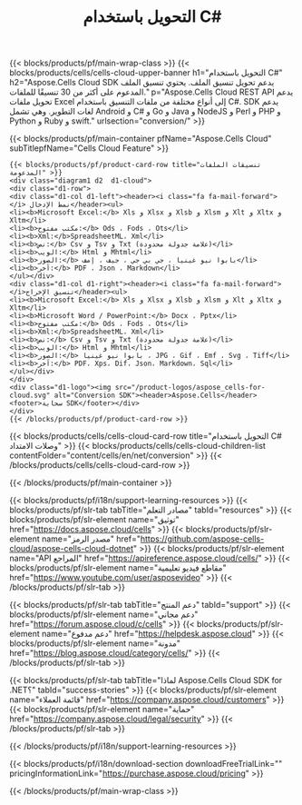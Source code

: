﻿---
title:  التحويل باستخدام C#
description:  Aspose.Cells Cloud REST API يدعم تحويل ملفات Excel إلى أنواع مختلفة من ملفات التنسيق باستخدام C#. SDK يدعم لغات التطوير. وهي تشمل Android و C# و Go و Java و NodeJS و Perl و PHP و Python و Ruby و swift.
url: /ar/net/conversion/
---
{{< blocks/products/pf/main-wrap-class >}}
{{< blocks/products/cells/cells-cloud-upper-banner h1="التحويل باستخدام C#" h2="Aspose.Cells Cloud SDK يدعم تحويل تنسيق الملف. يحتوي تنسيق الملف المدعوم على أكثر من 30 تنسيقًا للملفات." p="Aspose.Cells Cloud REST API يدعم تحويل ملفات Excel إلى أنواع مختلفة من ملفات التنسيق باستخدام C#. SDK يدعم لغات التطوير. وهي تشمل Android و C# و Go و Java و NodeJS و Perl و PHP و Python و Ruby و swift." urlsection="conversion/" >}}

{{< blocks/products/pf/main-container pfName="Aspose.Cells Cloud" subTitlepfName="Cells Cloud Feature" >}}

	{{< blocks/products/pf/product-card-row title="تنسيقات الملفات المدعومة" >}}
	<div class="diagram1 d2  d1-cloud">
	<div class="d1-row">
	<div class="d1-col d1-left"><header><i class="fa fa-mail-forward"> </i> نمط الإدخال</header><ul>
	<li><b>Microsoft Excel:</b> Xls و Xlsx و Xlsb و Xlsm و Xlt و Xltx و Xltm</li>
	<li><b>مكتب مفتوح:</b> Ods ، Fods ، Ots</li>
	<li><b>Xml:</b>SpreadsheetML، Xml</li>
	<li><b>نص:</b> Csv و Tsv و Txt (علامة جدولة محدودة)</li>
	<li><b>الويب:</b> Html و Mhtml</li>
	<li><b>الصور:</b> بابوا نيو غينيا ، جي بي جي ، جيف ، إمف</li>
	<li><b>آخر:</b> PDF ، Json ، Markdown</li>
	</ul></div>
	<div class="d1-col d1-right"><header><i class="fa fa-mail-forward"> </i>تنسيق الإخراج</header><ul>
	<li><b>Microsoft Excel:</b> Xls و Xlsx و Xlsb و Xlsm و Xlt و Xltx و Xltm</li>
	<li><b>Microsoft Word / PowerPoint:</b> Docx ، Pptx</li>
	<li><b>مكتب مفتوح:</b> Ods ، Fods ، Ots</li>
	<li><b>Xml:</b>SpreadsheetML، Xml</li>
	<li><b>نص:</b> Csv و Tsv و Txt (علامة جدولة محدودة)</li>
	<li><b>الويب:</b> Html و Mhtml</li>
	<li><b>الصور:</b> بابوا نيو غينيا ، JPG ، Gif ، Emf ، Svg ، Tiff</li>
	<li><b>آخر:</b> PDF، Xps، Dif، Json، Markdown، Sql</li>
	</ul></div>
	</div>
	<div class="d1-logo"><img src="/product-logos/aspose_cells-for-cloud.svg" alt="Conversion SDK"><header>Aspose.Cells</header><footer>سحابة SDK</footer></div>
	</div>
	{{< /blocks/products/pf/product-card-row >}}
{{< blocks/products/cells/cells-cloud-card-row title="التحويل باستخدام C# وصلات الامتداد" >}}
{{< blocks/products/cells/cells-cloud-children-list contentFolder="content/cells/en/net/conversion" >}} 
{{< /blocks/products/cells/cells-cloud-card-row >}}


{{< /blocks/products/pf/main-container >}}

{{< blocks/products/pf/i18n/support-learning-resources >}}
{{< blocks/products/pf/slr-tab tabTitle="مصادر التعلم" tabId="resources" >}}
{{< blocks/products/pf/slr-element name="توثيق" href="https://docs.aspose.cloud/cells" >}}
{{< blocks/products/pf/slr-element name="مصدر الرمز" href="https://github.com/aspose-cells-cloud/aspose-cells-cloud-dotnet" >}}
{{< blocks/products/pf/slr-element name="API المراجع" href="https://apireference.aspose.cloud/cells/" >}}
{{< blocks/products/pf/slr-element name="مقاطع فيديو تعليمية" href="https://www.youtube.com/user/asposevideo" >}}
{{< /blocks/products/pf/slr-tab >}}

{{< blocks/products/pf/slr-tab tabTitle="دعم المنتج" tabId="support" >}}
{{< blocks/products/pf/slr-element name="دعم مجاني" href="https://forum.aspose.cloud/c/cells" >}}
{{< blocks/products/pf/slr-element name="دعم مدفوع" href="https://helpdesk.aspose.cloud" >}}
{{< blocks/products/pf/slr-element name="مدونة" href="https://blog.aspose.cloud/category/cells/" >}}
{{< /blocks/products/pf/slr-tab >}}

{{< blocks/products/pf/slr-tab tabTitle="لماذا Aspose.Cells Cloud SDK for .NET؟" tabId="success-stories" >}}
{{< blocks/products/pf/slr-element name="قائمة العملاء" href="https://company.aspose.cloud/customers" >}}
{{< blocks/products/pf/slr-element name="حماية" href="https://company.aspose.cloud/legal/security" >}}
{{< /blocks/products/pf/slr-tab >}}

{{< /blocks/products/pf/i18n/support-learning-resources >}}

{{< blocks/products/pf/i18n/download-section downloadFreeTrialLink="" pricingInformationLink="https://purchase.aspose.cloud/pricing" >}}

{{< /blocks/products/pf/main-wrap-class >}}
